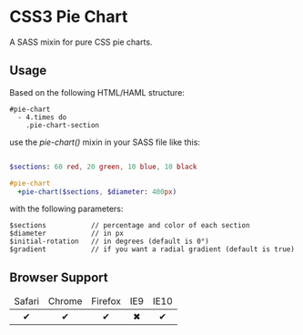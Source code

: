 # CSS3 Pie Chart

A SASS mixin for pure CSS pie charts.

## Usage

Based on the following HTML/HAML structure:

``` haml
#pie-chart
  - 4.times do
    .pie-chart-section
```

use the _pie-chart()_ mixin in your SASS file like this:

``` sass

$sections: 60 red, 20 green, 10 blue, 10 black

#pie-chart
  +pie-chart($sections, $diameter: 400px)
```

with the following parameters:

    $sections   	  	// percentage and color of each section
    $diameter   	  	// in px
  	$initial-rotation 	// in degrees (default is 0°)
    $gradient   	 	// if you want a radial gradient (default is true)

## Browser Support
<table width="100%" style="text-align: center;">
  <thead>
    <tr>
      <td>Safari</td>
      <td>Chrome</td>
      <td>Firefox</td>
      <td>IE9</td>
      <td>IE10</td>
    </tr>
  </thead>
  <tbody>
    <tr>
      <td>✔</td>
      <td>✔</td>
      <td>✔</td>
      <td>✖</td>
      <td>✔</td>
    </tr>
  </tbody>
</table>